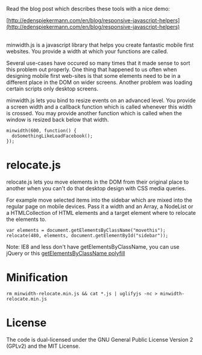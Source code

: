 Read the blog post which describes these tools with a nice demo:

[http://edenspiekermann.com/en/blog/responsive-javascript-helpers](http://edenspiekermann.com/en/blog/responsive-javascript-helpers)

\
minwidth.js is a javascript library that helps you create fantastic mobile first websites. You provide a width at which your functions are called.

Several use-cases have occured so many times that it made sense to sort this problem out properly. One thing that happened to us often when designing mobile first web-sites is that some elements need to be in a different place in the DOM on wider screens. Another problem was loading certain scripts only desktop screens.

minwidth.js lets you bind to resize events on an advanced level. You provide a screen width and a callback function which is called whenever this width is crossed. You may provide another function which is called when the window is resized back below that width.

    minwidth(600, function() {
      doSomethingLikeLoadFacebook();
    });

# relocate.js

relocate.js lets you move elements in the DOM from their original place to another when you can't do that desktop design with CSS media queries.

For example move selected items into the sidebar which are mixed into the regular page on mobile devices. Pass it a width and an Array, a NodeList or a HTMLCollection of HTML elements and a target element where to relocate the elements to.

    var elements = document.getElementsByClassName("movethis");
    relocate(480, elements, document.getElementById("sidebar"));

Note: IE8 and less don't have getElementsByClassName, you can use jQuery or this [getElementsByClassName polyfill](https://gist.github.com/2299607)

# Minification

    rm minwidth-relocate.min.js && cat *.js | uglifyjs -nc > minwidth-relocate.min.js

# License

The code is dual-licensed under the GNU General Public License Version 2 (GPLv2) and the MIT License.
